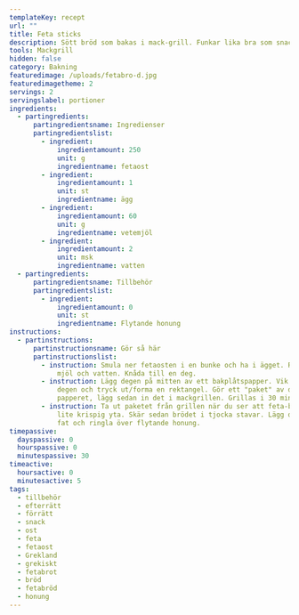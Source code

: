 ```yaml
---
templateKey: recept
url: ""
title: Feta sticks
description: Sött bröd som bakas i mack-grill. Funkar lika bra som snacks eller efterrätt.
tools: Mackgrill
hidden: false
category: Bakning
featuredimage: /uploads/fetabro-d.jpg
featuredimagetheme: 2
servings: 2
servingslabel: portioner
ingredients:
  - partingredients:
      partingredientsname: Ingredienser
      partingredientslist:
        - ingredient:
            ingredientamount: 250
            unit: g
            ingredientname: fetaost
        - ingredient:
            ingredientamount: 1
            unit: st
            ingredientname: ägg
        - ingredient:
            ingredientamount: 60
            unit: g
            ingredientname: vetemjöl
        - ingredient:
            ingredientamount: 2
            unit: msk
            ingredientname: vatten
  - partingredients:
      partingredientsname: Tillbehör
      partingredientslist:
        - ingredient:
            ingredientamount: 0
            unit: st
            ingredientname: Flytande honung
instructions:
  - partinstructions:
      partinstructionsname: Gör så här
      partinstructionslist:
        - instruction: Smula ner fetaosten i en bunke och ha i ägget. Rör runt. Ha sedan i
            mjöl och vatten. Knåda till en deg.
        - instruction: Lägg degen på mitten av ett bakplåtspapper. Vik över papperet på
            degen och tryck ut/forma en rektangel. Gör ett "paket" av degen och
            papperet, lägg sedan in det i mackgrillen. Grillas i 30 minuter.
        - instruction: Ta ut paketet från grillen när du ser att feta-brödet fått färg och
            lite krispig yta. Skär sedan brödet i tjocka stavar. Lägg dem på ett
            fat och ringla över flytande honung.
timepassive:
  dayspassive: 0
  hourspassive: 0
  minutespassive: 30
timeactive:
  hoursactive: 0
  minutesactive: 5
tags:
  - tillbehör
  - efterrätt
  - förrätt
  - snack
  - ost
  - feta
  - fetaost
  - Grekland
  - grekiskt
  - fetabrot
  - bröd
  - fetabröd
  - honung
---
```

